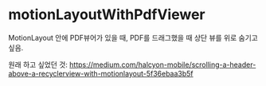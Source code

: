 # motionLayoutWithPdfViewer
MotionLayout 안에 PDF뷰어가 있을 때, PDF를 드래그했을 때 상단 뷰를 위로 숨기고 싶음.

원래 하고 싶었던 것: https://medium.com/halcyon-mobile/scrolling-a-header-above-a-recyclerview-with-motionlayout-5f36ebaa3b5f
